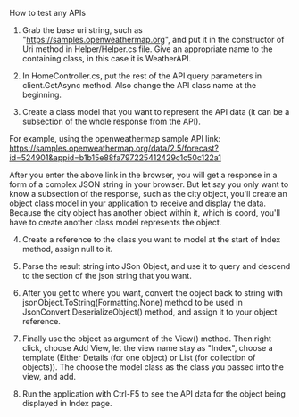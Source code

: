 How to test any APIs

1. Grab the base uri string, such as "https://samples.openweathermap.org", and put it in the constructor of Uri method in Helper/Helper.cs file. Give an appropriate name to the containing class, in this case it is WeatherAPI.

2. In HomeController.cs, put the rest of the API query parameters in client.GetAsync method. Also change the API class name at the beginning.

3. Create a class model that you want to represent the API data (it can be a subsection of the whole response from the API). 

For example, using the openweathermap sample API link: 
https://samples.openweathermap.org/data/2.5/forecast?id=524901&appid=b1b15e88fa797225412429c1c50c122a1

After you enter the above link in the browser, you will get a response in a form of a complex JSON string in your browser. But let say you only want to know a subsection of the response, such as the city object, you'll create an object class model in your application to receive and display the data. Because the city object has another object within it, which is coord, you'll have to create another class model represents the object.

4. Create a reference to the class you want to model at the start of Index method, assign null to it.

5. Parse the result string into JSon Object, and use it to query and descend to the section of the json string that you want. 

6. After you get to where you want, convert the object back to string with jsonObject.ToString(Formatting.None) method to be used in JsonConvert.DeserializeObject<TargetedObject>() method, and assign it to your object reference.
    
7. Finally use the object as argument of the View() method. Then right click, choose Add View, let the view name stay as "Index", choose a template (Either Details (for one object) or List (for collection of objects)). The choose the model class as the class you passed into the view, and add.

8. Run the application with Ctrl-F5 to see the API data for the object being displayed in Index page.